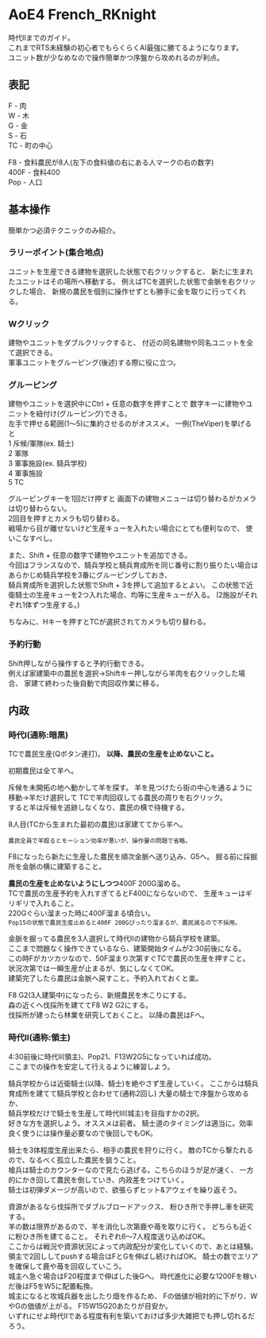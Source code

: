 # AoE4 French_RKnight

時代IIまでのガイド。  
これまでRTS未経験の初心者でもらくらくAI最強に勝てるようになります。  
ユニット数が少なめなので操作簡単かつ序盤から攻めれるのが利点。  

## 表記
F - 肉  
W - 木  
G - 金  
S - 石  
TC - 町の中心  

F8 - 食料農民が8人(左下の食料値の右にある人マークの右の数字)  
400F - 食料400  
Pop - 人口  

## 基本操作
簡単かつ必須テクニックのみ紹介。
### ラリーポイント(集合地点)
ユニットを生産できる建物を選択した状態で右クリックすると、
新たに生まれたユニットはその場所へ移動する。
例えばTCを選択した状態で金脈を右クリックした場合、
新規の農民を個別に操作せずとも勝手に金を取りに行ってくれる。

### Wクリック
建物やユニットをダブルクリックすると、
付近の同名建物や同名ユニットを全て選択できる。  
軍事ユニットをグルーピング(後述)する際に役に立つ。

### グルーピング
建物やユニットを選択中にCtrl + 任意の数字を押すことで
数字キーに建物やユニットを紐付け(グルーピング)できる。  
左手で押せる範囲(1～5)に集約させるのがオススメ。
一例(TheViper)を挙げると  
1 斥候/軍隊(ex. 騎士)  
2 軍隊  
3 軍事施設(ex. 騎兵学校)  
4 軍事施設  
5 TC  

グルーピングキーを1回だけ押すと
画面下の建物メニューは切り替わるがカメラは切り替わらない。  
2回目を押すとカメラも切り替わる。  
戦場から目が離せないけど生産キューを入れたい場合にとても便利なので、
使いこなすべし。

また、Shift + 任意の数字で建物やユニットを追加できる。  
今回はフランスなので、騎兵学校と騎兵育成所を同じ番号に割り振りたい場合は
あらかじめ騎兵学校を3番にグルーピングしておき、  
騎兵育成所を選択した状態でShift + 3を押して追加するとよい。
この状態で近衛騎士の生産キューを2つ入れた場合、均等に生産キューが入る。
(2施設がそれぞれ1体ずつ生産する。)

ちなみに、Hキーを押すとTCが選択されてカメラも切り替わる。

### 予約行動
Shift押しながら操作すると予約行動できる。  
例えば家建築中の農民を選択->Shiftキー押しながら羊肉を右クリックした場合、
家建て終わった後自動で肉回収作業に移る。

## 内政
### 時代I(通称:暗黒)
TCで農民生産(Qボタン連打)。
**以降、農民の生産を止めないこと。**

初期農民は全て羊へ。

斥候を未開拓の地へ動かして羊を探す。
羊を見つけたら街の中心を通るように移動->羊だけ選択して
TCで羊肉回収してる農民の周りを右クリック。  
すると羊は斥候を追跡しなくなり、農民の横で待機する。

8人目(TCから生まれた最初の農民)は家建ててから羊へ。

`農民全員で羊殴るとモーション効率が悪いが、操作量の問題で省略。`

F8になったら新たに生産した農民を順次金脈へ送り込み、G5へ。
掘る前に採掘所を金脈の横に建築すること。

**農民の生産を止めないようにしつつ**400F 200G溜める。  
TCで農民の生産予約を入れすぎてるとF400にならないので、
生産キューはギリギリで入れること。  
220Gぐらい溜まった時に400F溜まる頃合い。  
`Pop15の状態で農民生産止めると400F 200Gぴったり溜まるが、農民減るので不採用。`

金脈を掘ってる農民を3人選択して時代IIの建物から騎兵学校を建築。  
ここまで問題なく操作できているなら、建築開始タイムが2:30前後になる。  
この時Fがカツカツなので、50F溜まり次第すぐTCで農民の生産を押すこと。  
状況次第では一瞬生産が止まるが、気にしなくてOK。  
建築完了したら農民は金脈へ戻すこと。予約入れておくと楽。  

F8 G2(3人建築中)になったら、新規農民を木こりにする。  
森の近くへ伐採所を建ててF8 W2 G2にする。  
伐採所が建ったら林業を研究しておくこと。
以降の農民はFへ。  



### 時代II(通称:領主)
4:30前後に時代II(領主)、Pop21、F13W2G5になっていれば成功。  
ここまでの操作を安定して行えるように練習しよう。

騎兵学校からは近衛騎士(以降、騎士)を絶やさず生産していく。
ここからは騎兵育成所を建てて騎兵学校と合わせて(通称2回し)
大量の騎士で序盤から攻めるか、  
騎兵学校だけで騎士を生産して時代III(城主)を目指すかの2択。  
好きな方を選択しよう。オススメは前者。
騎士道のタイミングは適当に。効率良く使うには操作量必要なので後回しでもOK。

騎士を3体程度生産出来たら、相手の農民を狩りに行く。
敵のTCから撃たれるので、なるべく孤立した農民を狙うこと。  
槍兵は騎士のカウンターなので見たら逃げる。こちらのほうが足が速く、
一方的にかき回して農民を倒していき、内政差をつけていく。  
騎士は初弾ダメージが高いので、欲張らずヒット&アウェイを繰り返そう。

資源があるなら伐採所でダブルブロードアックス、
粉ひき所で手押し車を研究する。  
羊の数は限界があるので、羊を消化し次第鹿や苺を取りに行く。
どちらも近くに粉ひき所を建てること。 
それぞれ6～7人程度送り込めばOK。  
ここからは戦況や資源状況によって内政配分が変化していくので、あとは経験。  
領主で2回ししてpushする場合はFとGを伸ばし続ければOK。
騎士の数でエリアを確保して鹿や苺を回収していこう。  
城主へ急ぐ場合はF20程度まで伸ばした後Gへ。
時代進化に必要な1200Fを稼いだ後はF5をW5に配置転換。  
城主になると攻城兵器を出したり畑を作るため、
Fの価値が相対的に下がり、WやGの価値が上がる。
F15W15G20あたりが目安か。  
いずれにせよ時代IIである程度有利を築いておけば多少大雑把でも押し切れるだろう。  